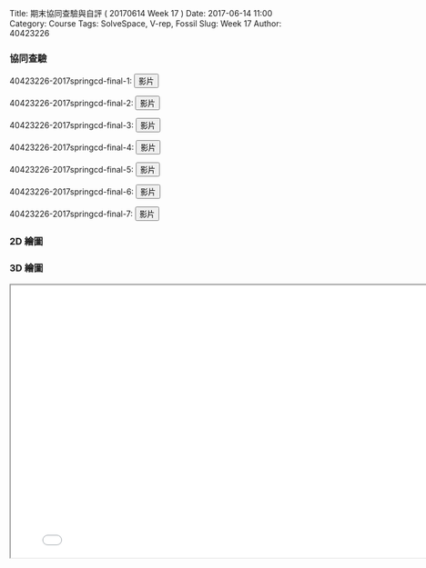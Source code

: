Title: 期末協同查驗與自評 ( 20170614 Week 17 )
Date: 2017-06-14 11:00
Category: Course
Tags: SolveSpace, V-rep, Fossil
Slug: Week 17
Author: 40423226

<h3>協同查驗</h3>
<!-- PELICAN_END_SUMMARY -->

<p>40423226-2017springcd-final-1: <button onClick="lity('https://vimeo.com/221525956')"><span class="glyphicon glyphicon-facetime-video"></span> 影片</button></p>

<p>40423226-2017springcd-final-2: <button onClick="lity('https://vimeo.com/222085059')"><span class="glyphicon glyphicon-facetime-video"></span> 影片</button></p>

<p>40423226-2017springcd-final-3: <button onClick="lity('https://vimeo.com/221525966')"><span class="glyphicon glyphicon-facetime-video"></span> 影片</button></p>

<p>40423226-2017springcd-final-4: <button onClick="lity('https://vimeo.com/221432102')"><span class="glyphicon glyphicon-facetime-video"></span> 影片</button></p>

<p>40423226-2017springcd-final-5: <button onClick="lity('https://vimeo.com/221525971')"><span class="glyphicon glyphicon-facetime-video"></span> 影片</button></p>

<p>40423226-2017springcd-final-6: <button onClick="lity('https://vimeo.com/221525977')"><span class="glyphicon glyphicon-facetime-video"></span> 影片</button></p>

<p>40423226-2017springcd-final-7: <button onClick="lity('https://vimeo.com/221525982')"><span class="glyphicon glyphicon-facetime-video"></span> 影片</button></p>


<h3>2D 繪圖</h3>
<!-- 導入 Brython 標準程式庫 -->
 <script src="../data/Brython-3.3.1/brython.js"></script>
<script src="../data/Brython-3.3.1/brython_stdlib.js"></script>
 
<!-- 啟動 Brython -->
<script>
window.onload=function(){
// 設定 data/py 為共用程式路徑
brython({debug:1, pythonpath:['./../data/py']});
}
</script>

<!-- 以下實際利用  Brython 繪圖-->
<canvas id="onegear2" width="800" height="600"></canvas>
<div id="onegear_div" width="800" height="20"></div>

<script type="text/python3">
from browser import document as doc
import math
# deg 為角度轉為徑度的轉換因子
deg = math.pi/180.
# 定義 Spur 類別
class Spur(object):
    def __init__(self, ctx):
        self.ctx = ctx
 
# 設定畫線參數 
    def create_line(self, x1, y1, x2, y2, width=3, fill="red"):
        self.ctx.beginPath()
        self.ctx.lineWidth = width
        self.ctx.moveTo(x1, y1)
        self.ctx.lineTo(x2, y2)
        self.ctx.strokeStyle = fill
        self.ctx.stroke()
    def create_line2(self, x1, y1, x2, y2, width=3, fill="green"):
        self.ctx.beginPath()
        self.ctx.lineWidth = width
        self.ctx.moveTo(x1, y1)
        self.ctx.lineTo(x2, y2)
        self.ctx.strokeStyle = fill
        self.ctx.stroke()
    def create_line3(self, x1, y1, x2, y2, width=3, fill="black"):
        self.ctx.beginPath()
        self.ctx.lineWidth = width
        self.ctx.moveTo(x1, y1)
        self.ctx.lineTo(x2, y2)
        self.ctx.strokeStyle = fill
        self.ctx.stroke()
        

    def Gear(self, midx, midy, rp, n=20, pa=20, color="black"):
        
        rp = 250
        imax = 15
        m=2*rp/n
        a=m
        d=1.25*m
        ra=rp+a

        # self.create_line(起點X, 起點Y, 終點X, 終點Y)
        # 畫出黑色外框
        self.create_line3(0, 0, 0, 600)
        self.create_line3(0, 600, 800, 600)
        self.create_line3(800, 600, 800, 0)
        self.create_line3(800, 0, 0, 0)
        # 右腳
        self.create_line2(399.8247638983, 75.00, 470.00, 472.9835406910)
        self.create_line2(407.4385712659, 463.7062762908, 525.6155016274, 442.8684949707)
        self.create_line2(407.4385712659, 463.7062762908, 470.00, 472.9835406910)
        self.create_line2(470.00, 472.9835406910, 525.6155016274, 442.8684949707)
        
        # 左腳
        self.create_line2(441.5634146568, 80.4949976183, 270.7736217721, 446.7548904120)
        self.create_line2(224.8475197847, 403.2716389668, 333.6044542291, 453.9858303757)
        self.create_line2(407.4385712659, 463.7062762908, 525.6155016274, 442.8684949707)
        self.create_line2(224.8475197847, 403.2716389668, 270.7736217721, 446.7548904120)
        self.create_line2(270.7736217721, 446.7548904120, 333.6044542291, 453.9858303757)
        
        # 傾斜地板
        self.create_line3(175, 525, 625, 525)
        self.create_line3(175, 525, 618.1634888555, 446.8583200499)

        if rd>rb:
            dr = (ra-rd)/imax
        else:
            dr=(ra-rb)/imax
        sigma=math.pi/(2*n)+math.tan(pa*deg)-pa*deg
        for j in range(-9, 10, +1):
            ang=-2.*j*math.pi/n+sigma
            ang2=2.*j*math.pi/n+sigma
            lxd=midx+rd*math.sin(ang2-2.*math.pi/n)
            lyd=midy-rd*math.cos(ang2-2.*math.pi/n)
            for i in range(imax+1):
                if rd>rb:
                    r=rd+i*dr
                else:
                    r=rb+i*dr
                theta=math.sqrt((r*r)/(rb*rb)-1.)
                alpha=theta-math.atan(theta)
                xpt=r*math.sin(alpha-ang)
                ypt=r*math.cos(alpha-ang)
                xd=rd*math.sin(-ang)
                yd=rd*math.cos(-ang)
                if(i==0):
                    last_x = midx+xd
                    last_y = midy-yd
            self.create_line((lxd),(lyd),(midx+xd),(midy-yd),fill=color)
            for i in range(imax+1):
                if rd>rb:
                    r=rd+i*dr
                else:
                    r=rb+i*dr
                theta=math.sqrt((r*r)/(rb*rb)-1.)
                alpha=theta-math.atan(theta)
                xpt=r*math.sin(ang2-alpha)
                ypt=r*math.cos(ang2-alpha)
                xd=rd*math.sin(ang2)
                yd=rd*math.cos(ang2)
                if(i==0):
                    last_x = midx+xd
                    last_y = midy-yd
                self.create_line((midx+xpt),(midy-ypt),(last_x),(last_y),fill=color)   
                if(i==imax):
                    rfx=midx+xpt
                    rfy=midy-ypt
                last_x = midx+xpt
                last_y = midy-ypt
            self.create_line(lfx,lfy,rfx,rfy,fill=color)
canvas = doc['onegear2']
ctx = canvas.getContext("2d")
x = (canvas.width)/2
y = (canvas.height)/2
r = 0.8*(canvas.height/2)
# 齒數
n = 36
# 壓力角
pa = 20
Spur(ctx).Gear(x, y, r, n, pa, "blue")
</script>

<h3>3D 繪圖</h3>
<iframe src="../data/w17/twolink.html" width="800" height="480"></iframe>